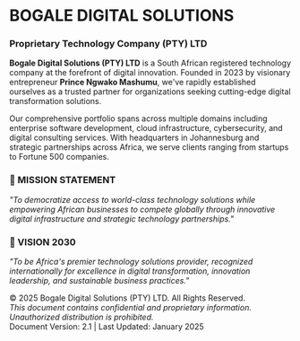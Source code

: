 # BOGALE DIGITAL SOLUTIONS
### Proprietary Technology Company (PTY) LTD

**Bogale Digital Solutions (PTY) LTD** is a South African registered technology company at the forefront of digital innovation. Founded in 2023 by visionary entrepreneur **Prince Ngwako Mashumu**, we've rapidly established ourselves as a trusted partner for organizations seeking cutting-edge digital transformation solutions.

Our comprehensive portfolio spans across multiple domains including enterprise software development, cloud infrastructure, cybersecurity, and digital consulting services. With headquarters in Johannesburg and strategic partnerships across Africa, we serve clients ranging from startups to Fortune 500 companies.

### 🎯 MISSION STATEMENT
*"To democratize access to world-class technology solutions while empowering African businesses to compete globally through innovative digital infrastructure and strategic technology partnerships."*

### 🌟 VISION 2030
*"To be Africa's premier technology solutions provider, recognized internationally for excellence in digital transformation, innovation leadership, and sustainable business practices."*


© 2025 Bogale Digital Solutions (PTY) LTD. All Rights Reserved.</strong><br/>
<em>This document contains confidential and proprietary information. Unauthorized distribution is prohibited.</em><br/>
Document Version: 2.1 | Last Updated: January 2025</sub>
</div>
